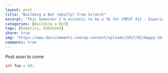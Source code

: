```yaml
---
layout: post
title: "Building a Bot (mostly) from Scratch"
excerpt: "This Semester I'm ecstatic to be a TA for CMPUT 412 - Experimental mobile robotics.  This post is the first of many to come documenting building a mobile bot mostly from scratch using C++ and ROS2."
categories: [Building a Bot]
tags: [Robotics, Embedded]
share: true
img: "https://www.desicomments.com/wp-content/uploads/2017/02/Happy-Smiley-Image.jpg"
comments: true
---
```


Post soon to come

```c
int foo = 69;
```
